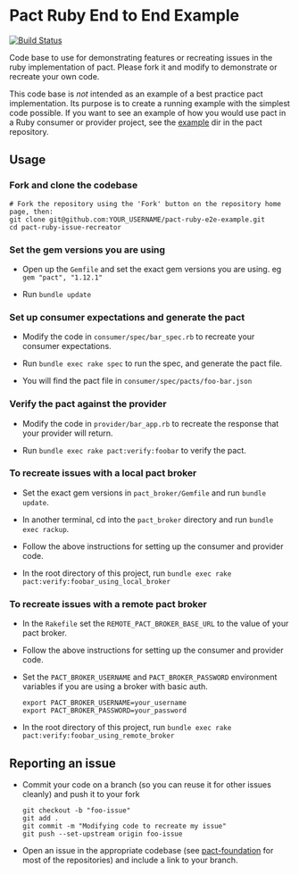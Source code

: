 # Pact Ruby End to End Example

[![Build Status](https://travis-ci.org/pact-foundation/pact-ruby-e2e-example.svg?branch=master)](https://travis-ci.org/pact-foundation/pact-ruby-e2e-example)

Code base to use for demonstrating features or recreating issues in the ruby implementation of pact. Please fork it and modify to demonstrate or recreate your own code.

This code base is _not_ intended as an example of a best practice pact implementation. Its purpose is to create a running example with the simplest code possible. If you want to see an example of how you would use pact in a Ruby consumer or provider project, see the [example] dir in the pact repository.

## Usage

### Fork and clone the codebase

    # Fork the repository using the 'Fork' button on the repository home page, then:
    git clone git@github.com:YOUR_USERNAME/pact-ruby-e2e-example.git
    cd pact-ruby-issue-recreator

### Set the gem versions you are using

* Open up the `Gemfile` and set the exact gem versions you are using. eg `gem "pact", "1.12.1"`

* Run `bundle update`

### Set up consumer expectations and generate the pact

* Modify the code in `consumer/spec/bar_spec.rb` to recreate your consumer expectations.

* Run `bundle exec rake spec` to run the spec, and generate the pact file.

* You will find the pact file in `consumer/spec/pacts/foo-bar.json`

### Verify the pact against the provider

* Modify the code in `provider/bar_app.rb` to recreate the response that your provider will return.

* Run `bundle exec rake pact:verify:foobar` to verify the pact.

### To recreate issues with a local pact broker

* Set the exact gem versions in `pact_broker/Gemfile` and run `bundle update`.

* In another terminal, cd into the `pact_broker` directory and run `bundle exec rackup`.

* Follow the above instructions for setting up the consumer and provider code.

* In the root directory of this project, run `bundle exec rake pact:verify:foobar_using_local_broker`

### To recreate issues with a remote pact broker

* In the `Rakefile` set the `REMOTE_PACT_BROKER_BASE_URL` to the value of your pact broker.

* Follow the above instructions for setting up the consumer and provider code.

* Set the `PACT_BROKER_USERNAME` and `PACT_BROKER_PASSWORD` environment variables if you are using a broker with basic auth.

      export PACT_BROKER_USERNAME=your_username
      export PACT_BROKER_PASSWORD=your_password

* In the root directory of this project, run `bundle exec rake pact:verify:foobar_using_remote_broker`

## Reporting an issue

* Commit your code on a branch (so you can reuse it for other issues cleanly) and push it to your fork

      git checkout -b "foo-issue"
      git add .
      git commit -m "Modifying code to recreate my issue"
      git push --set-upstream origin foo-issue

* Open an issue in the appropriate codebase (see [pact-foundation][pact-foundation] for most of the repositories) and include a link to your branch.

[pact-foundation]: https://github.com/pact-foundation
[example]: https://github.com/realestate-com-au/pact/tree/master/example
